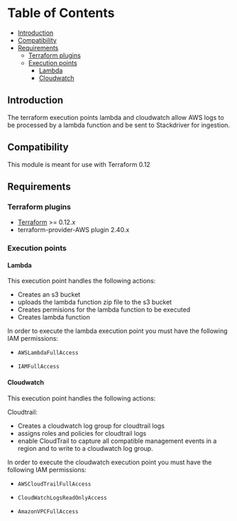 # Table of Contents
<!-- TOC -->
 * [Introduction](#introduction)
 * [Compatibility](#Compatibility)
 * [Requirements](#Requirements)
    * [Terraform plugins](#Terraform-plugins)
    * [Execution points](Execution-points)
         * [Lambda](#Lambda)
         * [Cloudwatch](#Cloudwatch)
            
      
         
    
<!-- TOC -->
## Introduction

The terraform execution points lambda and cloudwatch allow AWS logs to be processed by a lambda function and be sent to Stackdriver for ingestion.

## Compatibility

This module is meant for use with Terraform 0.12

## Requirements

### Terraform plugins
- [Terraform](https://www.terraform.io/downloads.html) >= 0.12.x
- terraform-provider-AWS plugin 2.40.x

### Execution points

#### Lambda

This execution point handles the following actions:
- Creates an s3 bucket
- uploads the lambda function zip file to the s3 bucket
- Creates permisions for the lambda function to be executed
- Creates lambda function

In order to execute the lambda execution point you must have the following IAM permissions:

- `AWSLambdaFullAccess`

- `IAMFullAccess`

#### Cloudwatch
This execution point handles the following actions:

Cloudtrail:
- Creates a cloudwatch log group for cloudtrail logs
- assigns roles and policies for cloudtrail logs
- enable CloudTrail to capture all compatible management events in a region and to write to a cloudwatch log group.




In order to execute the cloudwatch execution point you must have the following IAM permissions:

- `AWSCloudTrailFullAccess`

- `CloudWatchLogsReadOnlyAccess`

- `AmazonVPCFullAccess`
